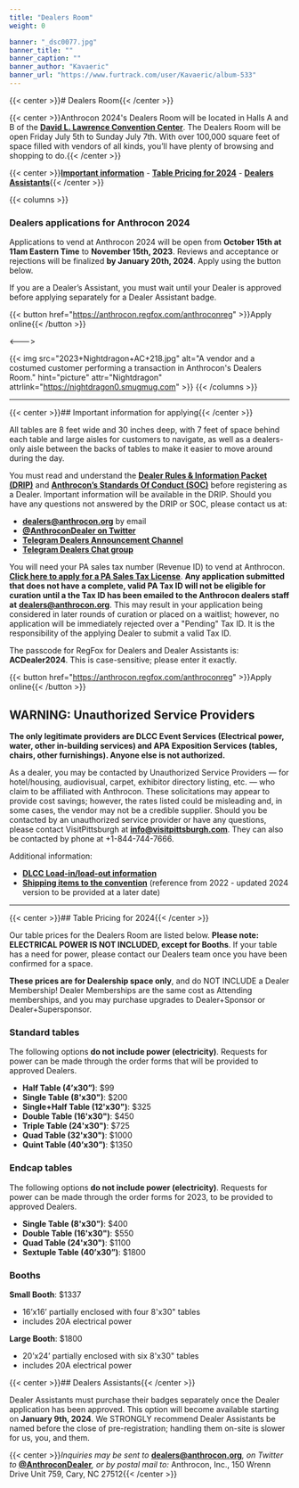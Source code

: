 ```yaml
---
title: "Dealers Room"
weight: 0

banner: "_dsc0077.jpg"
banner_title: ""
banner_caption: ""
banner_author: "Kavaeric"
banner_url: "https://www.furtrack.com/user/Kavaeric/album-533"
---
```


{{< center >}}# Dealers Room{{< /center >}}

{{< center >}}Anthrocon 2024's Dealers Room will be located in Halls A and B of the [**David L. Lawrence Convention Center**](http://www.pittsburghcc.com/). The Dealers Room will be open Friday July 5th to Sunday July 7th. With over 100,000 square feet of space filled with vendors of all kinds, you’ll have plenty of browsing and shopping to do.{{< /center >}}

{{< center >}}[**Important information**](#important-information-for-applying) - [**Table Pricing for 2024**](#table-pricing-for-2024) - [**Dealers Assistants**](#dealers-assistants){{< /center >}}

{{< columns >}}
### Dealers applications for Anthrocon 2024

Applications to vend at Anthrocon 2024 will be open from **October 15th at 11am Eastern Time** to **November 15th, 2023**. Reviews and acceptance or rejections will be finalized **by January 20th, 2024**. Apply using the button below.

If you are a Dealer’s Assistant, you must wait until your Dealer is approved before applying separately for a Dealer Assistant badge.

{{< button href="https://anthrocon.regfox.com/anthroconreg" >}}Apply online{{< /button >}}

<--->

{{< img src="2023+Nightdragon+AC+218.jpg" alt="A vendor and a costumed customer performing a transaction in Anthrocon's Dealers Room." hint="picture" attr="Nightdragon" attrlink="https://nightdragon0.smugmug.com" >}}
{{< /columns >}}

***

{{< center >}}## Important information for applying{{< /center >}}

All tables are 8 feet wide and 30 inches deep, with 7 feet of space behind each table and large aisles for customers to navigate, as well as a dealers-only aisle between the backs of tables to make it easier to move around during the day.

You must read and understand the [**Dealer Rules & Information Packet (DRIP)**](/drip) and [**Anthrocon’s Standards Of Conduct (SOC)**](/standards-of-conduct) before registering as a Dealer. Important information will be available in the DRIP. Should you have any questions not answered by the DRIP or SOC, please contact us at:

- [**dealers@anthrocon.org**](mailto:dealers@anthrocon.org) by email
- [**@AnthroconDealer on Twitter**](https://twitter.com/anthrocondealer)
- [**Telegram Dealers Announcement Channel**](https://t.me/anthrocondealersannounce)
- [**Telegram Dealers Chat group**](https://t.me/+Ut8XsuB-6oBS4fVz)

You will need your PA sales tax number (Revenue ID) to vend at Anthrocon. [**Click here to apply for a PA Sales Tax License**](https://mypath.pa.gov/_/). **Any application submitted that does not have a complete, valid PA Tax ID will not be eligible for curation until a the Tax ID has been emailed to the Anthrocon dealers staff at** [**dealers@anthrocon.org**](mailto:dealers@anthrocon.org). This may result in your application being considered in later rounds of curation or placed on a waitlist; however, no application will be immediately rejected over a "Pending" Tax ID. It is the responsibility of the applying Dealer to submit a valid Tax ID.

The passcode for RegFox for Dealers and Dealer Assistants is: **ACDealer2024**. This is case-sensitive; please enter it exactly.

{{< button href="https://anthrocon.regfox.com/anthroconreg" >}}Apply online{{< /button >}}

## **WARNING: Unauthorized Service Providers**

**The only legitimate providers are DLCC Event Services (Electrical power, water, other in-building services) and APA Exposition Services (tables, chairs, other furnishings). Anyone else is not authorized.**

As a dealer, you may be contacted by Unauthorized Service Providers — for hotel/housing, audiovisual, carpet, exhibitor directory listing, etc. — who claim to be affiliated with Anthrocon. These solicitations may appear to provide cost savings; however, the rates listed could be misleading and, in some cases, the vendor may not be a credible supplier. Should you be contacted by an unauthorized service provider or have any questions, please contact VisitPittsburgh at [**info@visitpittsburgh.com**](mailto:info@visitpittsburgh.com). They can also be contacted by phone at +1-844-744-7666.

Additional information:

- [**DLCC Load-in/load-out information**](/dealers-loading-instructions)
- [**Shipping items to the convention**](/dlcc-shipping-guide) (reference from 2022 - updated 2024 version to be provided at a later date)

***

{{< center >}}## Table Pricing for 2024{{< /center >}}

Our table prices for the Dealers Room are listed below. **Please note: ELECTRICAL POWER IS NOT INCLUDED, except for Booths**. If your table has a need for power, please contact our Dealers team once you have been confirmed for a space.

**These prices are for Dealership space only**, and do NOT INCLUDE a Dealer Membership! Dealer Memberships are the same cost as Attending memberships, and you may purchase upgrades to Dealer+Sponsor or Dealer+Supersponsor.

### Standard tables

The following options **do not include power (electricity)**. Requests for power can be made through the order forms that will be provided to approved Dealers.

- **Half Table (4’x30”)**: $99
- **Single Table (8'x30")**: $200
- **Single+Half Table (12'x30")**: $325
- **Double Table (16'x30")**: $450
- **Triple Table (24'x30")**: $725
- **Quad Table (32'x30")**: $1000
- **Quint Table (40’x30”)**: $1350

### Endcap tables

The following options **do not include power (electricity)**. Requests for power can be made through the order forms for 2023, to be provided to approved Dealers.

- **Single Table (8'x30")**: $400
- **Double Table (16'x30")**: $550
- **Quad Table (24'x30")**: $1100
- **Sextuple Table (40’x30”)**: $1800

### Booths

**Small Booth**: $1337

- 16’x16’ partially enclosed with four 8'x30" tables
- includes 20A electrical power

**Large Booth**: $1800

- 20’x24’ partially enclosed with six 8'x30" tables
- includes 20A electrical power

{{< center >}}## Dealers Assistants{{< /center >}}

Dealer Assistants must purchase their badges separately once the Dealer application has been approved. This option will become available starting on **January 9th, 2024**. We STRONGLY recommend Dealer Assistants be named before the close of pre-registration; handling them on-site is slower for us, you, and them.

{{< center >}}*Inquiries may be sent to* [**dealers@anthrocon.org**](mailto:dealers@anthrocon.org)*, on Twitter to* [**@AnthroconDealer**](https://twitter.com/AnthroconDealer)*, or by postal mail to:* Anthrocon, Inc., 150 Wrenn Drive Unit 759, Cary, NC 27512{{< /center >}}
